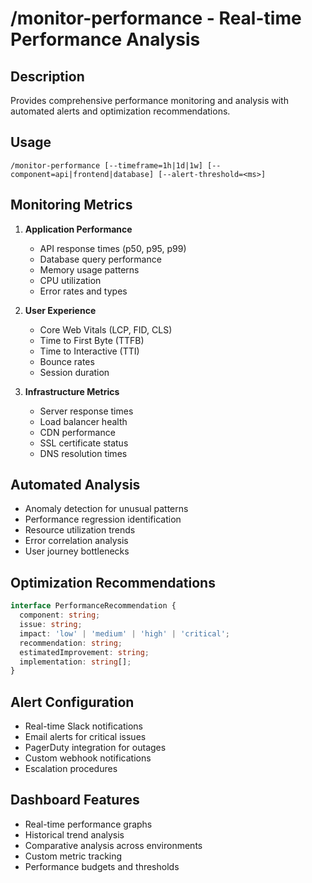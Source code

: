 # /monitor-performance - Real-time Performance Analysis

## Description
Provides comprehensive performance monitoring and analysis with automated alerts and optimization recommendations.

## Usage
```
/monitor-performance [--timeframe=1h|1d|1w] [--component=api|frontend|database] [--alert-threshold=<ms>]
```

## Monitoring Metrics
1. **Application Performance**
   - API response times (p50, p95, p99)
   - Database query performance
   - Memory usage patterns
   - CPU utilization
   - Error rates and types

2. **User Experience**
   - Core Web Vitals (LCP, FID, CLS)
   - Time to First Byte (TTFB)
   - Time to Interactive (TTI)
   - Bounce rates
   - Session duration

3. **Infrastructure Metrics**
   - Server response times
   - Load balancer health
   - CDN performance
   - SSL certificate status
   - DNS resolution times

## Automated Analysis
- Anomaly detection for unusual patterns
- Performance regression identification
- Resource utilization trends
- Error correlation analysis
- User journey bottlenecks

## Optimization Recommendations
```typescript
interface PerformanceRecommendation {
  component: string;
  issue: string;
  impact: 'low' | 'medium' | 'high' | 'critical';
  recommendation: string;
  estimatedImprovement: string;
  implementation: string[];
}
```

## Alert Configuration
- Real-time Slack notifications
- Email alerts for critical issues
- PagerDuty integration for outages
- Custom webhook notifications
- Escalation procedures

## Dashboard Features
- Real-time performance graphs
- Historical trend analysis
- Comparative analysis across environments
- Custom metric tracking
- Performance budgets and thresholds
